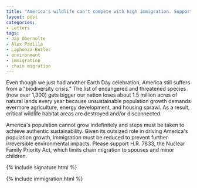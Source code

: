 ```yaml
---
title: "America's wildlife can't compete with high immigration. Support H.R. 7833"
layout: post
categories:
- Letters
tags:
- Jay Obernolte
- Alex Padilla
- Laphonza Butler
- environment
- immigration
- chain migration
---
```


Even though we just had another Earth Day celebration, America still suffers from a "biodiversity crisis." The list of endangered and threatened species (now over 1,300) gets bigger our nation loses about 1.5 million acres of natural lands every year because unsustainable population growth demands evermore agriculture, energy development, and housing sprawl. As a result, critical wildlife habitat areas are destroyed and/or disconnected.

America's population cannot grow indefinitely and steps must be taken to achieve authentic sustainability. Given its outsized role in driving America's population growth, immigration must be reduced to prevent further irreversible environmental impacts. Please support H.R. 7833, the Nuclear Family Priority Act, which limits chain migration to spouses and minor children.

{% include signature.html %}

{% include immigration.html %}
